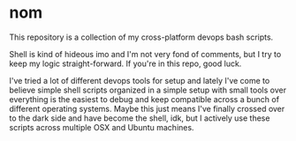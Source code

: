 # nom

This repository is a collection of my cross-platform devops bash scripts.

Shell is kind of hideous imo and I'm not very fond of comments, but I try to keep my logic straight-forward.  If you're in this repo, good luck.

I've tried a lot of different devops tools for setup and lately I've come to believe simple shell scripts organized in a simple setup with small tools over everything is the easiest to debug and keep compatible across a bunch of different operating systems.  Maybe this just means I've finally crossed over to the dark side and have become the shell, idk, but I actively use these scripts across multiple OSX and Ubuntu machines.
